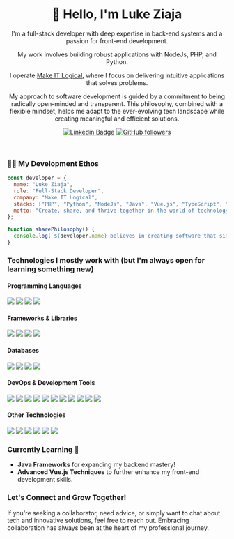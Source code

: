 <h1 align="center">👋 Hello, I'm Luke Ziaja</h1>

<p align="center">
I'm a full-stack developer with deep expertise in back-end systems and a passion for front-end development. 
</p>
<p align="center">
My work involves building robust applications with NodeJs, PHP, and Python. 
</p>
<p align="center">
I operate <a href="https://makeitlogical.io">Make IT Logical</a>, where I focus on delivering intuitive applications that solves problems.
</p>

<p align="center">
My approach to software development is guided by a commitment to being radically open-minded and transparent. This philosophy, combined with a flexible mindset, helps me adapt to the ever-evolving tech landscape while creating meaningful and efficient solutions.
</p>

<div align="center">

[![Linkedin Badge](https://img.shields.io/badge/-Luke_Ziaja-blue?style=flat-square&logo=Linkedin&logoColor=white&link=https://www.linkedin.com/in/logical-luke/)](https://www.linkedin.com/in/logical-luke/)
[![GitHub followers](https://img.shields.io/github/followers/logical-luke.svg?style=social&label=Follow&maxAge=2592000)](https://github.com/logical-luke?tab=followers)
</div>
<br>

<h3>👨‍💻 My Development Ethos</h3>

```javascript
const developer = {
  name: "Luke Ziaja",
  role: "Full-Stack Developer",
  company: "Make IT Logical",
  stacks: ["PHP", "Python", "NodeJs", "Java", "Vue.js", "TypeScript", "Symfony"],
  motto: "Create, share, and thrive together in the world of technology."
};

function sharePhilosophy() {
  console.log(`${developer.name} believes in creating software that simplifies, delights, and serves.`);
}
```

### Technologies I mostly work with (but I'm always open for learning something new)

#### Programming Languages
<p> 
  <img src="https://img.shields.io/badge/code-PHP-blue"></img>
  <img src="https://img.shields.io/badge/code-JavaScript-blue"></img>
  <img src="https://img.shields.io/badge/code-Python-blue"></img>
  <img src="https://img.shields.io/badge/code-Java-blue"></img>
</p>

#### Frameworks & Libraries
<p>
  <img src="https://img.shields.io/badge/framework-Symfony-blue"></img>
  <img src="https://img.shields.io/badge/framework-Vue.js-blue"></img>
  <img src="https://img.shields.io/badge/framework-Express.js-blue"></img>
  <img src="https://img.shields.io/badge/style-TailwindCSS-blue"></img>
</p>

#### Databases
<p>
  <img src="https://img.shields.io/badge/database-SQL-blue"></img>
  <img src="https://img.shields.io/badge/database-ElasticSearch-blue"></img>
  <img src="https://img.shields.io/badge/database-MongoDB-blue"></img>
  <img src="https://img.shields.io/badge/database-Redis-blue"></img>
</p>

#### DevOps & Development Tools
<p>
  <img src="https://img.shields.io/badge/tool-Docker-blue"></img>
  <img src="https://img.shields.io/badge/cloud-AWS-blue"></img>
  <img src="https://img.shields.io/badge/cloud-GCP-blue"></img>
  <img src="https://img.shields.io/badge/tool-Git-blue"></img>
  <img src="https://img.shields.io/badge/CI_CD-GitHub_Pipelines-blue"></img>
  <img src="https://img.shields.io/badge/CI_CD-Jenkins-blue"></img>
  <img src="https://img.shields.io/badge/tool-JetBrains_IDEs-blue"></img>
  <img src="https://img.shields.io/badge/tool-Grafana-blue"></img>
  <img src="https://img.shields.io/badge/tool-ELK-blue"></img>
  <img src="https://img.shields.io/badge/tool-Sentry-blue"></img>
  <img src="https://img.shields.io/badge/tool-BugSnag-blue"></img>
</p>

#### Other Technologies
<p>
  <img src="https://img.shields.io/badge/os-Linux-blue"></img>
  <img src="https://img.shields.io/badge/webserver-nginx-blue"></img>
  <img src="https://img.shields.io/badge/messaging-Kafka-blue"></img>
  <img src="https://img.shields.io/badge/messaging-RabbitMQ-blue"></img>
  <img src="https://img.shields.io/badge/design_patterns-REST-blue"></img>
  <img src="https://img.shields.io/badge/practice-Design_Patterns-blue"></img>
</p>

### Currently Learning 🌱
- **Java Frameworks** for expanding my backend mastery!
- **Advanced Vue.js Techniques** to further enhance my front-end development skills.

### Let's Connect and Grow Together!
If you're seeking a collaborator, need advice, or simply want to chat about tech and innovative solutions, feel free to reach out. Embracing collaboration has always been at the heart of my professional journey.
